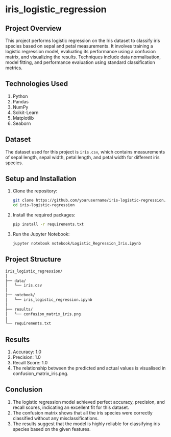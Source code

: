 # iris_logistic_regression

## Project Overview
This project performs logistic regression on the Iris dataset to classify iris species based on sepal and petal measurements. It involves training a logistic regression model, evaluating its performance using a confusion matrix, and visualizing the results. Techniques include data normalisation, model fitting, and performance evaluation using standard classification metrics.

## Technologies Used
1) Python
2) Pandas
3) NumPy
4) Scikit-Learn
5) Matplotlib
6) Seaborn

## Dataset
The dataset used for this project is `iris.csv`, which contains measurements of sepal length, sepal width, petal length, and petal width for different iris species.

## Setup and Installation
1. Clone the repository:
    ```bash
    git clone https://github.com/yourusername/iris-logistic-regression.git
    cd iris-logistic-regression
    ```
2. Install the required packages:
    ```bash
    pip install -r requirements.txt
    ```
3. Run the Jupyter Notebook:
    ```bash
    jupyter notebook notebook/Logistic_Regression_Iris.ipynb
    ```
## Project Structure
 ```markdown
iris_logistic_regression/
│
├── data/
│   └── iris.csv
│
├── notebook/
│   └── iris_logistic_regression.ipynb
│
├── results/
│   └── confusion_matrix_iris.png
│   
└── requirements.txt
 ```
## Results
1) Accuracy: 1.0
2) Precision: 1.0
3) Recall Score: 1.0
4) The relationship between the predicted and actual values is visualised in confusion_matrix_iris.png.

## Conclusion
1) The logistic regression model achieved perfect accuracy, precision, and recall scores, indicating an excellent fit for this dataset.
2) The confusion matrix shows that all the iris species were correctly classified without any misclassifications.
3) The results suggest that the model is highly reliable for classifying iris species based on the given features.

